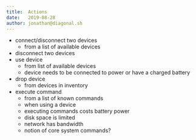 ```yaml
---
title:  Actions
date:   2019-08-28
author: jonathan@diagonal.sh
---
```


- connect/disconnect two devices
  - from a list of available devices
- disconnect two devices
- use device
  - from list of available devices
  - device needs to be connected to power or have a charged battery
- drop device
  - from devices in inventory
- execute command
  - from a list of known commands
  - when using a device
  - executing commands costs battery power
  - disk space is limited
  - network has bandwidth
  - notion of core system commands?